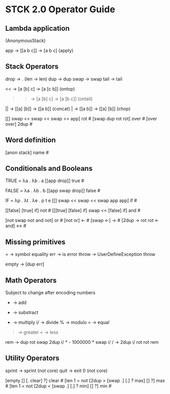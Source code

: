 STCK 2.0 Operator Guide
=======================

Lambda application
------------------
(AnonymousStack)

app -> [[a b c]] -> [a b c] (apply)

Stack Operators
---------------

drop -> .
(len -> len)
dup -> dup
swap -> swap
tail -> tail

<< -> [a [b] c] -> [a [c b]] (ontop)
>> -> [a [b] c] -> [a [b c]] (ontail)

|| -> [[a] [b]] -> [[a b]] (concat)
| -> [[a b]] -> [[a] [b]] (chop)

[[] swap << swap << swap >> app] rot #
[swap dup rot rot] over #
[over over] 2dup #

Word definition
---------------

[anon stack] name #

Conditionals and Booleans
-------------------------

TRUE = λa . λb . a
[[app drop]] true #

FALSE = λa . λb . b
[[app swap drop]] false #

IF = λp . λt . λe . p t e
[[] swap << swap << swap app app] if #

[[false] [true] if] not #
[[[true] [false] if] swap << [false] if] and #

[not swap not and not] or #
[not or] <- #
[swap <-] -> #
[2dup -> rot rot <- and] <-> #

Missing primitives
------------------

= -> symbol equality
err -> is error
throw -> UserDefineException throw

empty -> [dup err]

Math Operators
--------------

Subject to change after encoding numbers

+ -> add
- -> substract
* -> multiply
i/ -> divide
% -> modulo
= -> equal
> -> greater
< -> less

rem -> dup rot swap 2dup i/ * - 1000000 * swap i/
/ -> 2dup i/ rot rot rem

Utility Operators
-----------------

sprint -> sprint (not core)
quit -> exit 0 (not core)

[empty [] [. clear] ?] clear #
[len 1 = not [2dup > [swap .] [.] ? max] [] ?] max #
[len 1 = not [2dup < [swap .] [.] ? min] [] ?] min #
